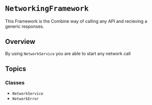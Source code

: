 # ``NetworkingFramework``

This Framework is the Combine way of calling any API and recieving a generic responses.

## Overview

By using ``NetworkService`` you are able to start any network call

## Topics

### Classes

- ``NetworkService``
- ``NetworkError``
